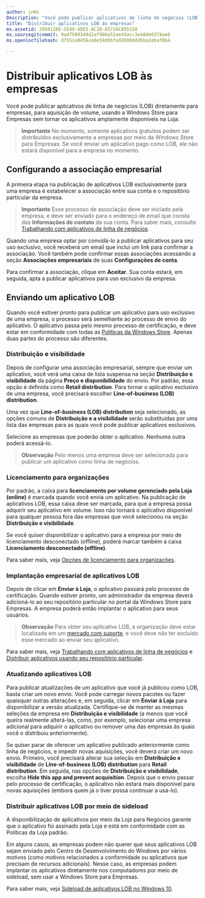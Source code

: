 ```yaml
---
author: jnHs
Description: "Você pode publicar aplicativos de linha de negócios (LOB) diretamente para empresas, para aquisição de volume, usando a Windows Store para Empresas sem tornar os aplicativos amplamente disponíveis na Loja."
title: "Distribuir aplicativos LOB às empresas"
ms.assetid: 2050126E-CE49-4DE3-AC2B-A572AC895158
ms.sourcegitcommit: 9ad7589344d2af986e52ae43acc3e48de6374ae6
ms.openlocfilehash: d7551e0456ce0e59dbbfa92690ddd5ba2ebaf8b4

---
```


# Distribuir aplicativos LOB às empresas


Você pode publicar aplicativos de linha de negócios (LOB) diretamente para empresas, para aquisição de volume, usando a Windows Store para Empresas sem tornar os aplicativos amplamente disponíveis na Loja.

> **Importante**  No momento, somente aplicativos gratuitos podem ser distribuídos exclusivamente a empresas por meio da Windows Store para Empresas. Se você enviar um aplicativo pago como LOB, ele não estará disponível para a empresa no momento. 

## Configurando a associação empresarial


A primeira etapa na publicação de aplicativos LOB exclusivamente para uma empresa é estabelecer a associação entre sua conta e o repositório particular da empresa.

> **Importante**  Esse processo de associação deve ser iniciado pela empresa, e deve ser enviado para o endereço de email que consta das **Informações de contato** da sua conta. Para saber mais, consulte [Trabalhando com aplicativos de linha de negócios](http://go.microsoft.com/fwlink/p/?LinkId=698846).

Quando uma empresa optar por convidá-lo a publicar aplicativos para seu uso exclusivo, você receberá um email que inclui um link para confirmar a associação. Você também pode confirmar essas associações acessando a seção **Associações empresariais** de suas **Configurações de conta**.

Para confirmar a associação, clique em **Aceitar**. Sua conta estará, em seguida, apta a publicar aplicativos para uso exclusivo da empresa.

## Enviando um aplicativo LOB


Quando você estiver pronto para publicar um aplicativo para uso exclusivo de uma empresa, o processo será semelhante ao processo de envio do aplicativo. O aplicativo passa pelo mesmo processo de certificação, e deve estar em conformidade com todas as [Políticas da Windows Store](https://msdn.microsoft.com/library/windows/apps/dn764944). Apenas duas partes do processo são diferentes.

### Distribuição e visibilidade

Depois de configurar uma associação empresarial, sempre que enviar um aplicativo, você verá uma caixa de lista suspensa na seção **Distribuição e visibilidade** da página **Preço e disponibilidade** do envio. Por padrão, essa opção é definida como **Retail distribution**. Para tornar o aplicativo exclusivo de uma empresa, você precisará escolher **Line-of-business (LOB) distribution**.

Uma vez que **Line-of-business (LOB) distribution** seja selecionado, as opções comuns de **Distribuição e a visibilidade** serão substituídas por uma lista das empresas para as quais você pode publicar aplicativos exclusivos.

Selecione as empresas que poderão obter o aplicativo. Nenhuma outra poderá acessá-lo.

> **Observação**  Pelo menos uma empresa deve ser selecionada para publicar um aplicativo como linha de negócios.

### Licenciamento para organizações

Por padrão, a caixa para **licenciamento por volume gerenciado pela Loja (online)** é marcada quando você envia um aplicativo. Na publicação de aplicativos LOB, essa caixa deve ser marcada, para que a empresa possa adquirir seu aplicativo em volume. Isso não tornará o aplicativo disponível para qualquer pessoa fora das empresas que você selecionou na seção **Distribuição e visibilidade**.

Se você quiser disponibilizar o aplicativo para a empresa por meio de licenciamento desconectado (offline), poderá marcar também a caixa **Licenciamento desconectado (offline)**.

Para saber mais, veja [Opções de licenciamento para organizações](organizational-licensing.md).

### Implantação empresarial de aplicativos LOB

Depois de clicar em **Enviar à Loja**, o aplicativo passará pelo processo de certificação. Quando estiver pronto, um administrador da empresa deverá adicioná-lo ao seu repositório particular no portal da Windows Store para Empresas. A empresa poderá então implantar o aplicativo para seus usuários.

> **Observação** Para obter seu aplicativo LOB, a organização deve estar localizada em um [mercado com suporte](https://technet.microsoft.com/itpro/windows/whats-new/windows-store-for-business-overview#supported-markets), e você deve não ter excluído esse mercado ao enviar seu aplicativo. 

Para saber mais, veja [Trabalhando com aplicativos de linha de negócios](http://go.microsoft.com/fwlink/p/?LinkId=698846) e [Distribuir aplicativos usando seu repositório particular](http://go.microsoft.com/fwlink/p/?LinkId=698847).

### Atualizando aplicativos LOB

Para publicar atualizações de um aplicativo que você já publicou como LOB, basta criar um novo envio. Você pode carregar novos pacotes ou fazer quaisquer outras alterações e, em seguida, clicar em **Enviar à Loja** para disponibilizar a versão atualizada. Certifique-se de manter as mesmas seleções da empresa em **Distribuição e visibilidade** (a menos que você queira realmente alterá-las, como, por exemplo, selecionar uma empresa adicional para adquirir o aplicativo ou remover uma das empresas às quais você o distribuiu anteriormente).

Se quiser parar de oferecer um aplicativo publicado anteriormente como linha de negócios, e impedir novas aquisições, você deverá criar um novo envio. Primeiro, você precisará alterar sua seleção em **Distribuição e visibilidade** de **Line-of-business (LOB) distribution** para **Retail distribution**. Em seguida, nas opções de **Distribuição e visibilidade**, escolha **Hide this app and prevent acquisition**. Depois que o envio passar pelo processo de certificação, o aplicativo não estará mais disponível para novas aquisições (embora quem já o tiver possa continuar a usá-lo).

### Distribuir aplicativos LOB por meio de sideload

A disponibilização de aplicativos por meio da Loja para Negócios garante que o aplicativo foi assinado pela Loja e está em conformidade com as Políticas da Loja padrão.

Em alguns casos, as empresas podem não querer que seus aplicativos LOB sejam enviado pelo Centro de Desenvolvimento do Windows por vários motivos (como motivos relacionados a conformidade ou aplicativos que precisam de recursos adicionais). Nesse caso, as empresas podem implantar os aplicativos diretamente nos computadores por meio de sideload, sem usar a Windows Store para Empresas.

Para saber mais, veja [Sideload de aplicativos LOB no Windows 10](http://go.microsoft.com/fwlink/p/?LinkId=623433).

 

 







<!--HONumber=Jun16_HO5-->


